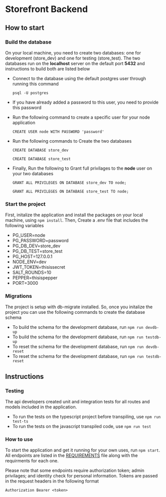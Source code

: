 # Storefront Backend

## How to start

### Build the database

On your local machine, you need to create two databases: one for development (store_dev) and one for testing (store_test). The two databases run on the **localhost** server on the default port **5432** and instructions to build both are listed below

- Connect to the database using the default postgres user through running this command

  `psql -U postgres`

- If you have already added a password to this user, you need to provide this password

- Run the following command to create a specific user for your node application

  `CREATE USER node WITH PASSWORD 'password'`

- Run the following commands to Create the two databases

  `CREATE DATABASE store_dev`

  `CREATE DATABASE store_test`

- Finally, Run the following to Grant full privilages to the **node** user on your two databases

  `GRANT ALL PRIVILEGES ON DATABASE store_dev TO node;`

  `GRANT ALL PRIVILEGES ON DATABASE store_test TO node;`

### Start the project

First, initalize the application and install the packages on your local machine, using `npm install`. Then, Create a .env file that includes the following variables

- PG_USER=node
- PG_PASSWORD=password
- PG_DB_DEV=store_dev
- PG_DB_TEST=store_test
- PG_HOST=127.0.0.1
- NODE_ENV=dev
- JWT_TOKEN=thisissecret
- SALT_ROUNDS=10
- PEPPER=thisispepper
- PORT=3000

### Migrations

The project is setup with db-migrate installed. So, once you initalize the project you can use the following commands to create the database schema

- To build the schema for the development database, run `npm run devdb-up`
- To build the schema for the development database, run `npm run testdb-up`
- To reset the schema for the development database, run `npm run devdb-reset`
- To reset the schema for the development database, run `npm run testdb-reset`

## Instructions

### Testing

The api developers created unit and integration tests for all routes and models included in the application.

- To run the tests on the typescript project before transpiling, use `npm run test-ts`
- To run the tests on the javascript transpiled code, use `npm run test`

### How to use

To start the application and get it running for your own uses, run `npm start`. All endpoints are listed in the [REQUIREMENTS](REQUIREMENTS.md) file along with the requirments for each one.

Please note that some endpoints require authorization token; admin privilages; and identity check for personal information. Tokens are passed in the request headers in the following format

`Authorization Bearer <token>`
